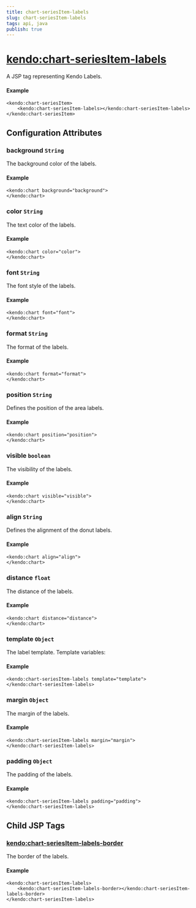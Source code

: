 ```yaml
---
title: chart-seriesItem-labels
slug: chart-seriesItem-labels
tags: api, java
publish: true
---
```


# <kendo:chart-seriesItem-labels>
A JSP tag representing Kendo Labels.

#### Example
    <kendo:chart-seriesItem>
        <kendo:chart-seriesItem-labels></kendo:chart-seriesItem-labels>
    </kendo:chart-seriesItem>


## Configuration Attributes


### background `String`

The background color of the labels.

#### Example
    <kendo:chart background="background">
    </kendo:chart>



### color `String`

The text color of the labels.

#### Example
    <kendo:chart color="color">
    </kendo:chart>



### font `String`

The font style of the labels.

#### Example
    <kendo:chart font="font">
    </kendo:chart>



### format `String`

The format of the labels.

#### Example
    <kendo:chart format="format">
    </kendo:chart>



### position `String`

Defines the position of the area labels.

#### Example
    <kendo:chart position="position">
    </kendo:chart>



### visible `boolean`

The visibility of the labels.

#### Example
    <kendo:chart visible="visible">
    </kendo:chart>



### align `String`

Defines the alignment of the donut labels.

#### Example
    <kendo:chart align="align">
    </kendo:chart>



### distance `float`

The distance of the labels.

#### Example
    <kendo:chart distance="distance">
    </kendo:chart>



### template `Object`

The label template.
Template variables:

#### Example
    <kendo:chart-seriesItem-labels template="template">
    </kendo:chart-seriesItem-labels>



### margin `Object`

The margin of the labels.

#### Example
    <kendo:chart-seriesItem-labels margin="margin">
    </kendo:chart-seriesItem-labels>



### padding `Object`

The padding of the labels.

#### Example
    <kendo:chart-seriesItem-labels padding="padding">
    </kendo:chart-seriesItem-labels>



## Child JSP Tags

### [<kendo:chart-seriesItem-labels-border>](/api/wrappers/jsp/chart/seriesitem-labels-border)

The border of the labels.

#### Example

    <kendo:chart-seriesItem-labels>
        <kendo:chart-seriesItem-labels-border></kendo:chart-seriesItem-labels-border>
    </kendo:chart-seriesItem-labels>
 
